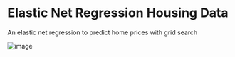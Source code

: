 # Elastic Net Regression Housing Data

An elastic net regression to predict home prices with grid search

![image](https://user-images.githubusercontent.com/44706605/189504720-01ed56f6-2a88-4e47-93e7-8959b0c817dc.png)

